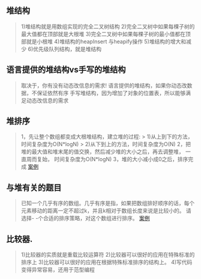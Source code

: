 ## 堆结构
>1)堆结构就是用数组实现的完全二叉树结构
2)完全二叉树中如果每棵子树的最大值都在顶部就是大根堆
3)完全二叉树中如果每棵子树的最小值都在顶部就是小根堆
4)堆结构的heapInsert 与heapify操作
5)堆结构的增大和减少
6)优先级队列结构，就是堆结构

## 语言提供的堆结构vs手写的堆结构
>取决于，你有没有动态改信息的需求!
语言提供的堆结构，如果你动态改数据，不保证依然有序
手写堆结构，因为增加了对象的位置表，所以能够满足动态改信息的需求

## 堆排序
>1，先让整个数组都变成大根堆结构，建立堆的过程:
    > 1)从上到下的方法，时间复杂度为O(N\*logN)
    > 2)从下到上的方法，时间复杂度为O(N)
> 2，把堆的最大值和堆末尾的值交换，然后减少堆的大小之后，再去调整堆，
 一直周而复始， 时间复杂度为O(N*logN)
> 3，堆的大小减小成0之后，排序完成 [案例](https://github.com/fimi2008/algorithm-every-day/blob/master/src/main/java/top/lionxxw/learn/algorithm/lesson/day04/MyHeap.java)


## 与堆有关的题目
>已知一个几乎有序的数组。几乎有序是指，如果把数组排好顺序的话，每个
   元素移动的距离一定不超过k，并且k相对于数组长度来说是比较小的。
   请选择- -个合适的排序策略，对这个数组进行排序。
>[案例](https://github.com/fimi2008/algorithm-every-day/blob/master/src/main/java/top/lionxxw/learn/algorithm/lesson/day04/SortArrayDistanceLessK.java)

## 比较器.
>1)比较器的实质就是重载比较运算符
2)比较器可以很好的应用在特殊标准的排序上
3)比较器可以很好的应用在根据特殊标准排序的结构上。
4)写代码变得异常容易，还用于范型编程
